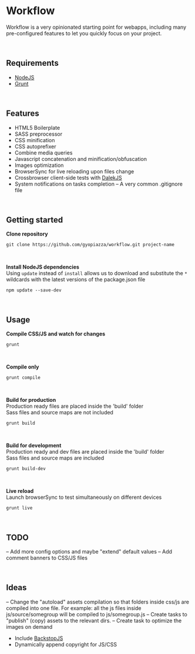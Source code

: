 # Workflow

Workflow is a very opinionated starting point for webapps, including many pre-configured features to let you quickly focus on your project.

<br>

## Requirements

- [NodeJS](https://nodejs.org)
- [Grunt](http://gruntjs.com)

<br>

## Features

- HTML5 Boilerplate
- SASS preprocessor
- CSS minification
- CSS autoprefixer
- Combine media queries
- Javascript concatenation and minification/obfuscation
- Images optimization
- BrowserSync for live reloading upon files change
- Crossbrowser client-side tests with [DalekJS](http://dalekjs.com)
- System notifications on tasks completion
– A very common .gitignore file

<br>

## Getting started

**Clone repository**

```
git clone https://github.com/gyopiazza/workflow.git project-name
```

<br>

**Install NodeJS dependencies**<br>
Using `update` instead of `install` allows us to download and substitute the `*` wildcards with the latest versions of the package.json file

```
npm update --save-dev
```

<br>

## Usage

**Compile CSS/JS and watch for changes**

```
grunt
```

<br>

**Compile only**

```
grunt compile
```

<br>

**Build for production**<br>
Production ready files are placed inside the 'build' folder<br>
Sass files and source maps are not included

```
grunt build
```

<br>

**Build for development**<br>
Production ready and dev files are placed inside the 'build' folder<br>
Sass files and source maps are included

```
grunt build-dev
```

<br>

**Live reload**<br>
Launch browserSync to test simultaneously on different devices

```
grunt live
```

<br>

## TODO

– Add more config options and maybe "extend" default values
– Add comment banners to CSS/JS files

<br>

## Ideas

– Change the "autoload" assets compilation so that folders inside css/js are compiled into one file.
  For example: all the js files inside js/source/somegroup will be compiled to js/somegroup.js
– Create tasks to "publish" (copy) assets to the relevant dirs.
– Create task to optimize the images on demand
- Include [BackstopJS](https://garris.github.io/BackstopJS)
- Dynamically append copyright for JS/CSS
